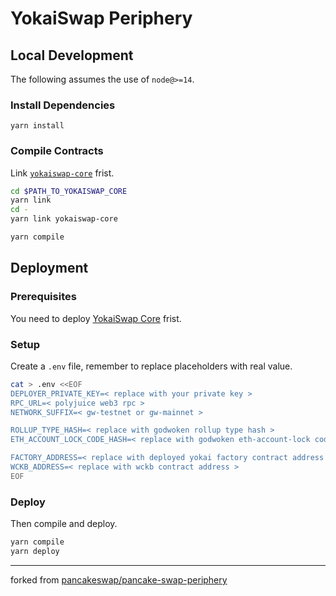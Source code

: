 # YokaiSwap Periphery

## Local Development

The following assumes the use of `node@>=14`.

### Install Dependencies

```
yarn install
```

### Compile Contracts

Link [`yokaiswap-core`](https://github.com/YokaiSwap/yokaiswap-core) frist.

```sh
cd $PATH_TO_YOKAISWAP_CORE
yarn link
cd -
yarn link yokaiswap-core

yarn compile
```

## Deployment

### Prerequisites

You need to deploy [YokaiSwap Core](https://github.com/YokaiSwap/yokaiswap-core) frist.

### Setup

Create a `.env` file, remember to replace placeholders with real value.

```sh
cat > .env <<EOF
DEPLOYER_PRIVATE_KEY=< replace with your private key >
RPC_URL=< polyjuice web3 rpc >
NETWORK_SUFFIX=< gw-testnet or gw-mainnet >

ROLLUP_TYPE_HASH=< replace with godwoken rollup type hash >
ETH_ACCOUNT_LOCK_CODE_HASH=< replace with godwoken eth-account-lock code hash >

FACTORY_ADDRESS=< replace with deployed yokai factory contract address >
WCKB_ADDRESS=< replace with wckb contract address >
EOF
```

### Deploy

Then compile and deploy.

```sh
yarn compile
yarn deploy
```

---

forked from [pancakeswap/pancake-swap-periphery](https://github.com/pancakeswap/pancake-swap-periphery)
